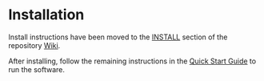 # Installation

Install instructions have been moved to the [INSTALL](https://github.com/Olive-Network/olive-blockchain/wiki/INSTALL) section of the repository [Wiki](https://github.com/Olive-Network/olive-blockchain/wiki).

After installing, follow the remaining instructions in the
[Quick Start Guide](https://github.com/Olive-Network/olive-blockchain/wiki/Quick-Start-Guide)
to run the software.
